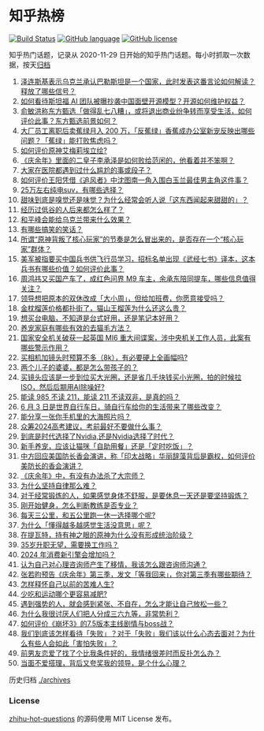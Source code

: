 # 知乎热榜
[![Build Status](https://github.com/ToWeLong/zhihu-hot-questions/workflows/CI/badge.svg)](https://github.com/ToWeLong/zhihu-hot-questions/actions)
[![GitHub language](https://img.shields.io/badge/language-golang-orange.svg)](https://golang.org/)
[![GitHub license](https://img.shields.io/github/license/ToWeLong/zhihu-hot-questions)](https://github.com/ToWeLong/zhihu-hot-questions/blob/main/LICENSE)

知乎热门话题，记录从 2020-11-29 日开始的知乎热门话题。每小时抓取一次数据，按天[归档](./archives)

<!-- BEGIN -->

1. [泽连斯基表示乌克兰承认巴勒斯坦是一个国家，此时发表这番言论如何解读？释放了哪些信号？](https://www.zhihu.com/question/657957824)
1. [如何看待斯坦福 AI 团队被曝抄袭中国面壁开源模型？开源如何维护权益？](https://www.zhihu.com/question/657971226)
1. [俞敏洪称东方甄选「做得乱七八糟」，或将退出商业纷争转而享受生活，如何评价此事？东方甄选前景如何？](https://www.zhihu.com/question/657983755)
1. [大厂员工离职后卖蕉绿月入 200 万，「反蕉绿」香蕉成办公室新宠反映出哪些问题？「蕉绿」能打败焦虑吗？](https://www.zhihu.com/question/657745017)
1. [如何评价原神艾梅莉埃立绘?](https://www.zhihu.com/question/657993686)
1. [《庆余年》里面的二皇子李承泽是如何败给范闲的，他看着并不笨啊？](https://www.zhihu.com/question/656855938)
1. [大家在医院都遇到过什么尴尬的事或段子？](https://www.zhihu.com/question/61866355)
1. [如何评价王阳凭借《追风者》中沈图南一角入围白玉兰最佳男主角这件事？](https://www.zhihu.com/question/657777948)
1. [25万左右纯电suv，有哪些选择？](https://www.zhihu.com/question/657307118)
1. [甜味到底是嗅觉还是味觉？为什么经常会听人说「这东西闻起来甜甜的」？](https://www.zhihu.com/question/657329834)
1. [经历过低谷的人后来都怎么样了？](https://www.zhihu.com/question/657591219)
1. [和平峰会能给乌克兰带来什么效果？](https://www.zhihu.com/question/657911728)
1. [有哪些搞笑的笑话？](https://www.zhihu.com/question/311140908)
1. [所谓“原神背叛了核心玩家”的节奏是怎么冒出来的，是否存在一个“核心玩家”群体？](https://www.zhihu.com/question/657794714)
1. [美军被指要买中国兵书供飞行员学习，招标名单出现《武经七书》译本，这本兵书有哪些价值？如何评价此事？](https://www.zhihu.com/question/657920766)
1. [周鸿祎又买国产车了，成红色问界 M9 车主，余承东陪同提车，哪些信息值得关注？](https://www.zhihu.com/question/657894214)
1. [领导想把原本的双休改成「大小周」，但给加班费，你愿意接受吗？](https://www.zhihu.com/question/657637122)
1. [金枕榴莲价格都扑街了，猫山王榴莲为什么还这么贵？](https://www.zhihu.com/question/657916617)
1. [想买台电脑，不知道是台式好用，还是笔记本好用？](https://www.zhihu.com/question/656167583)
1. [养宠家庭有哪些有效的去猫毛方法？](https://www.zhihu.com/question/654579979)
1. [国家安全机关破获一起英国 MI6 重大间谍案，涉中央机关工作人员，此案有哪些警示作用？](https://www.zhihu.com/question/657954089)
1. [买相机加镜头时预算不多（8k），有必要硬上全画幅吗?](https://www.zhihu.com/question/654977559)
1. [两个儿子的婆婆，都是怎么带孩子的？](https://www.zhihu.com/question/564793995)
1. [买镜头应该是一步到位买大光圈，还是省几千块钱买小光圈，拍的时候拉ISO，然后后期用AI除噪好?](https://www.zhihu.com/question/657170900)
1. [能读 985 不读 211，能读 211 不读双非，是真的吗？](https://www.zhihu.com/question/656030468)
1. [6 月 3 日是世界自行车日，骑自行车给你的生活带来了哪些改变？](https://www.zhihu.com/question/657652886)
1. [能分享一张你手机里的大海照片吗？](https://www.zhihu.com/question/649732527)
1. [众筹2024高考建议，考前最好不要做什么事？](https://www.zhihu.com/question/656722708)
1. [到底是时代选择了Nvidia,还是Nvidia选择了时代？](https://www.zhihu.com/question/657934455)
1. [新手养宠，应该让猫咪「自助用餐」还是「定时吃饭」？](https://www.zhihu.com/question/656180162)
1. [中方回应美国防长香会演讲，称「印太战略」华丽辞藻背后是霸权，如何评价美防长的香会演讲？](https://www.zhihu.com/question/657830309)
1. [《庆余年》中，有没有办法杀了大宗师？](https://www.zhihu.com/question/657756189)
1. [为什么坚持自律那么难？](https://www.zhihu.com/question/652750447)
1. [对于经常锻炼的人，如果感觉身体不舒服，是要休息一天还是要坚持锻炼？](https://www.zhihu.com/question/657691989)
1. [刚开始健身，怎么判断教练是否专业？](https://www.zhihu.com/question/657302408)
1. [每天三公里，和五公里跑一休一选择哪个呢?](https://www.zhihu.com/question/657475888)
1. [为什么「懂得越多越感觉生活没意思」呢？](https://www.zhihu.com/question/657864037)
1. [在提瓦特，持有神之眼的原神为什么没有形成统治阶级？](https://www.zhihu.com/question/657228571)
1. [35岁升职无望，需要换工作吗？](https://www.zhihu.com/question/657640371)
1. [2024 年消费新引擎会增加吗？](https://www.zhihu.com/question/657303234)
1. [认为自己对心理咨询师产生了移情，我该怎么跟咨询师沟通？](https://www.zhihu.com/question/657693876)
1. [张若昀预告《庆余年》第三季，发文「等我回来」，你对第三季有哪些期待？](https://www.zhihu.com/question/657951084)
1. [怎样释怀自己以前的苦难人生?](https://www.zhihu.com/question/654619471)
1. [少吃和运动哪个更容易减肥?](https://www.zhihu.com/question/657257756)
1. [遇到强势的人，就会感到紧张、不自在，怎么才能让自己放松一些？](https://www.zhihu.com/question/657659407)
1. [为什么我很讨厌人们把人分成三六九等，非常势利？](https://www.zhihu.com/question/652757379)
1. [如何评价《崩坏3》的7.5版本主线剧情与boss战？](https://www.zhihu.com/question/657694242)
1. [我们到底该怎样看待「失败」？对于「失败」我们该以什么心态去面对？为什么有些人会如此「害怕失败」？](https://www.zhihu.com/question/657838975)
1. [前男友恋爱了找了个比我条件好的，我情绪很差时而反扑怎么办？](https://www.zhihu.com/question/657867510)
1. [当面不爱搭理，背后又夸奖我的领导，是个什么心理？](https://www.zhihu.com/question/657705792)

<!-- END -->

历史归档 [./archives](./archives)


### License
[zhihu-hot-questions](https://github.com/towelong/zhihu-hot-questions) 的源码使用 MIT License 发布。